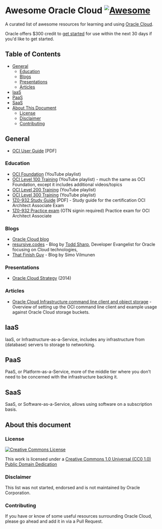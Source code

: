 # Awesome Oracle Cloud [![Awesome](https://awesome.re/badge.svg)](https://awesome.re)

A curated list of awesome resources for learning and using [Oracle Cloud](https://cloud.oracle.com/home).

Oracle offers $300 credit to [get started](https://myservices.us.oraclecloud.com/mycloud/signup) for use within the next 30 days if you'd like to get started.

## Table of Contents

* [General](#General)
  * [Education](#Education)
  * [Blogs](#Blogs)
  * [Presentations](#Presentations)
  * [Articles](#articles)
* [IaaS](#iaas)
* [PaaS](#paas)
* [SaaS](#saas)
* [About This Document](#about-this-document)
  * [License](#license)
  * [Disclaimer](#disclaimer)
  * [Contributing](#contributing)

## General

* [OCI User Guide](https://docs.cloud.oracle.com/iaas/pdf/ug/OCI_User_Guide.pdf) \[PDF\]

### Education

* [OCI Foundation](https://www.youtube.com/playlist?list=PLKCk3OyNwIzu_Eu3JcqXs7zyKSSd-lbq1) (YouTube playlist)
* [OCI Level 100 Training](https://www.youtube.com/playlist?list=PLKCk3OyNwIzvn8dpgrIKNdBOHT7AoMZlw) (YouTube playlist) - much the same as OCI Foundation, except it includes additional videos/topics
* [OCI Level 200 Training](https://www.youtube.com/playlist?list=PLKCk3OyNwIzuBQ13lwsZpqO4__rLrO1eA) (YouTube playlist)
* [OCI Level 300 Training](https://www.youtube.com/playlist?list=PLKCk3OyNwIzuem-VkaKeHlY1Z5O2ctQld) (YouTube playlist)
* [1Z0-932 Study Guide](https://learn.oracle.com/education/pdf/Oracle_Cloud_Infrastructure_study_guide.pdf) \[PDF\] - Study guide for the certification OCI Architect Associate Exam
* [1Z0-932 Practice exam](http://oukc.oracle.com/static12/opn/login/?t=checkusercookies|r=-1|c=2164389233) (OTN signin required) Practice exam for OCI Architect Associate

### Blogs

* [Oracle Cloud blog](https://blogs.oracle.com/developers/cloud-dev)
* [resursive.codes](http://recursive.codes/) - Blog by [Todd Sharp](https://twitter.com/recursivecodes), Developer Evangelist for Oracle focusing on Cloud technologies,
* [That Finish Guy](https://www.thatfinnishguy.blog/) - Blog by Simo Vilmunen

### Presentations

* [Oracle Cloud Strategy](https://www.slideshare.net/oracle/oracle-cloud-strategy-42853467) (2014)

### Articles 

* [Oracle Cloud Infrastructure command line client and object storage](https://apextips.blogspot.com/2019/03/oracle-cloud-infrastructure-command.html) - Overview of setting up the OCI command line client and example usage against Oracle Cloud storage buckets.

## IaaS

IaaS, or Infrastructure-as-a-Service, includes any infrastructure from (database) servers to storage to networking.

## PaaS

PaaS, or Platform-as-a-Service, more of the middle tier where you don't need to be concerned with the infrastructure backing it.

## SaaS

SaaS, or Software-as-a-Service, allows using software on a subscription basis.

## About this document

### License

[![Creative Commons License](https://licensebuttons.net/p/88x31.png)](https://creativecommons.org/publicdomain/zero/1.0/)

This work is licensed under a [Creative Commons 1.0 Universal (CC0 1.0) Public Domain Dedication](https://creativecommons.org/publicdomain/zero/1.0/)

### Disclaimer

This list was not started, endorsed and is not maintained by Oracle Corporation.

### Contributing

If you have or know of some useful resources surrounding Oracle Cloud, please go ahead and add it in via a Pull Request.
